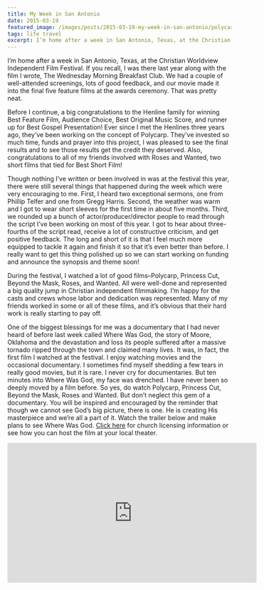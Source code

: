 ```yaml
---
title: My Week in San Antonio
date: 2015-03-19
featured_image: /images/posts/2015-03-19-my-week-in-san-antonio/polycarp.jpg
tags: life travel
excerpt: I’m home after a week in San Antonio, Texas, at the Christian Worldview Independent Film Festival. One of the biggest blessings for me was a documentary called Where Was God, the story of Moore, Oklahoma and the devastation and loss its people suffered after a massive tornado ripped through the town and claimed many lives.
---
```


I’m home after a week in San Antonio, Texas, at the Christian Worldview Independent Film Festival. If you recall, I was there last year along with the film I wrote, The Wednesday Morning Breakfast Club. We had a couple of well-attended screenings, lots of good feedback, and our movie made it into the final five feature films at the awards ceremony. That was pretty neat.

Before I continue, a big congratulations to the Henline family for winning Best Feature Film, Audience Choice, Best Original Music Score, and runner up for  Best Gospel Presentation! Ever since I met the Henlines three years ago, they’ve been working on the concept of Polycarp. They’ve invested so much time, funds and prayer into this project, I was pleased to see the final results and to see those results get the credit they deserved. Also, congratulations to all of my friends involved with Roses and Wanted, two short films that tied for Best Short Film!

Though nothing I’ve written or been involved in was at the festival this year, there were still several things that happened during the week which were very encouraging to me. First, I heard two exceptional sermons, one from Phillip Telfer and one from Gregg Harris. Second, the weather was warm and I got to wear short sleeves for the first time in about five months. Third, we rounded up a bunch of actor/producer/director people to read through the script I’ve been working on most of this year. I got to hear about three-fourths of the script read, receive a lot of constructive criticism, and get positive feedback. The long and short of it is that I feel much more equipped to tackle it again and finish it so that it’s even better than before. I really want to get this thing polished up so we can start working on funding and announce the synopsis and theme soon!

During the festival, I watched a lot of good films–Polycarp, Princess Cut, Beyond the Mask, Roses, and Wanted. All were well-done and represented a big quality jump in Christian independent filmmaking. I’m happy for the casts and crews whose labor and dedication was represented. Many of my friends worked in some or all of these films, and it’s obvious that their hard work is really starting to pay off.

One of the biggest blessings for me was a documentary that I had never heard of before last week called Where Was God, the story of Moore, Oklahoma and the devastation and loss its people suffered after a massive tornado ripped through the town and claimed many lives. It was, in fact, the first film I watched at the festival. I enjoy watching movies and the occasional documentary. I sometimes find myself shedding a few tears in really good movies, but it is rare. I never cry for documentaries. But ten minutes into Where Was God, my face was drenched. I have never been so deeply moved by a film before. So yes, do watch Polycarp, Princess Cut, Beyond the Mask, Roses and Wanted. But don’t neglect this gem of a documentary. You will be inspired and encouraged by the reminder that though we cannot see God’s big picture, there is one. He is creating His masterpiece and we’re all a part of it. Watch the trailer below and make plans to see Where Was God. [Click here](http://wherewasgod.com/screenings) for church licensing information or see how you can host the film at your local theater.

<iframe width="560" height="315" src="https://www.youtube.com/embed/RJZ8-JOvCJg" frameborder="0" allow="accelerometer; autoplay; encrypted-media; gyroscope; picture-in-picture" allowfullscreen></iframe>